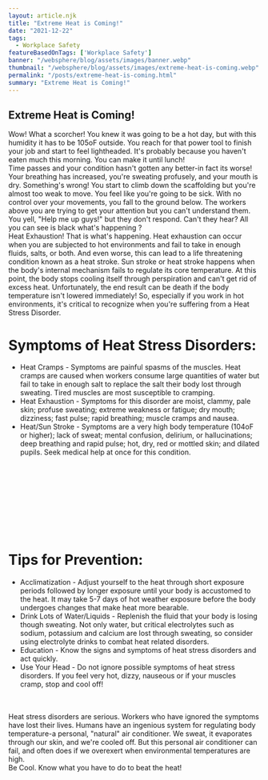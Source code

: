 ```yaml
---
layout: article.njk
title: "Extreme Heat is Coming!"
date: "2021-12-22"
tags:
  - Workplace Safety
featureBasedOnTags: ['Workplace Safety']
banner: "/websphere/blog/assets/images/banner.webp"
thumbnail: "/websphere/blog/assets/images/extreme-heat-is-coming.webp"
permalink: "/posts/extreme-heat-is-coming.html"
summary: "Extreme Heat is Coming!"
---
```


<h2 class="intro">Extreme Heat is Coming!</h2>
 Wow! What a scorcher! You knew it was going to be a hot day, but with this humidity it has to be 105oF outside. You reach for that power tool to finish your job and start to feel lightheaded. It's probably because you haven't eaten much this morning. You can make it until lunch! 
<br>
Time passes and your condition hasn't gotten any better-in fact its worse! Your breathing has increased, you're sweating profusely, and your mouth is dry. Something's wrong! You start to climb down the scaffolding but you're almost too weak to move. You feel like you're going to be sick. With no control over your movements, you fall to the ground below. The workers above you are trying to get your attention but you can't understand them. You yell, "Help me up guys!" but they don't respond. Can't they hear? All you can see is black what's happening ? 
<br>
Heat Exhaustion! That is what's happening. Heat exhaustion can occur when you are subjected to hot environments and fail to take in enough fluids, salts, or both. And even worse, this can lead to a life threatening condition known as a heat stroke. Sun stroke or heat stroke happens when the body's internal mechanism fails to regulate its core temperature. At this point, the body stops cooling itself through perspiration and can't get rid of excess heat. Unfortunately, the end result can be death if the body temperature isn't lowered immediately! So, especially if you work in hot environments, it's critical to recognize when you're suffering from a Heat Stress Disorder.
<br>
<h1> Symptoms of Heat Stress Disorders:</h1>

<ul>
<li>Heat Cramps - Symptoms are painful spasms of the muscles. Heat cramps are caused when workers consume large quantities of water but fail to take in enough salt to replace the salt their body lost through sweating. Tired muscles are most susceptible to cramping.</li>
<li>Heat Exhaustion - Symptoms for this disorder are moist, clammy, pale skin; profuse sweating; extreme weakness or fatigue; dry mouth; dizziness; fast pulse; rapid breathing; muscle cramps and nausea.</li>
<li>Heat/Sun Stroke - Symptoms are a very high body temperature (104oF or higher); lack of sweat; mental confusion, delirium, or hallucinations; deep breathing and rapid pulse; hot, dry, red or mottled skin; and dilated pupils. Seek medical help at once for this condition.</li>
</ul>
<br>
<h2></h2>
<br>

<h1></h1>
<h1> </h1>
<h1>Tips for Prevention:</h1>

<ul>
<li>Acclimatization - Adjust yourself to the heat through short exposure periods followed by longer exposure until your body is accustomed to the heat. It may take 5-7 days of hot weather exposure before the body undergoes changes that make heat more bearable.</li>
<li>Drink Lots of Water/Liquids - Replenish the fluid that your body is losing though sweating. Not only water, but critical electrolytes such as sodium, potassium and calcium are lost through sweating, so consider using electrolyte drinks to combat heat related disorders.</li>
<li>Education - Know the signs and symptoms of heat stress disorders and act quickly.</li>
<li>Use Your Head - Do not ignore possible symptoms of heat stress disorders. If you feel very hot, dizzy, nauseous or if your muscles cramp, stop and cool off!</li>
</ul>
<br><br>
Heat stress disorders are serious. Workers who have ignored the symptoms have lost their lives. Humans have an ingenious system for regulating body temperature-a personal, "natural" air conditioner. We sweat, it evaporates through our skin, and we're cooled off. But this personal air conditioner can fail, and often does if we overexert when environmental temperatures are high. 
<br>
Be Cool. Know what you have to do to beat the heat!
